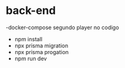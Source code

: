 # back-end
 -docker-compose segundo player no codigo
 - npm install
 - npx prisma migration
 - npx prisma progation
 - npm run dev
